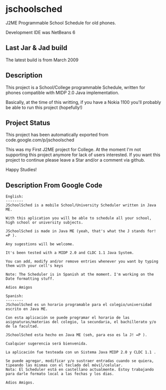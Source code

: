 # jschoolsched
J2ME Programmable School Schedule for old phones.


Development IDE was NetBeans 6

Last Jar & Jad build
--------------------
The latest build is from March 2009

Description
-----------
This project is a School/College programmable Schedule, written for phones compatible with MIDP 2.0 Java implementation.

Basically, at the time of this writting, if you have a Nokia 1100 you'll probably be able to run this project (hopefully!)

Project Status
--------------
This project has been automatically exported from code.google.com/p/jschoolsched

This was my First J2ME project for College. 
At the moment I'm not supporting this project anymore for lack of users interested. If you want this project to continue please leave a Star and/or a comment via github.

Happy Studies!

Description From Google Code
---------------
```
English:
--------
JSchoolSched is a mobile School/University Scheduler written in Java ME.

With this aplication you will be able to schedule all your school, high school or university subjects.

JSchoolSched is made in Java ME (yeah, that's what the J stands for! =P ).

Any sugestions will be welcome.

It's been tested with a MIDP 2.0 and CLDC 1.1 Java System.

You can add, modify and/or remove entries whenever you want by typing them with your cell's keys

Note: The Scheduler is in Spanish at the moment. I'm working on the Date formatting stuff.

Adios Amigos

Spanish:
--------
JSchoolSched es un horario programable para el colegio/universidad escrito en Java ME.

Con esta aplicación se puede programar el horario de las asignaturas/materias del colegio, la secundaria, el bachillerato y/o de la facultad.

JSchoolSched esta hecho en Java ME (seh, para eso es la J! =P ).

Cualquier sugerencia será bienvenida.

La aplicación fue testeada con un Sistema Java MIDP 2.0 y CLDC 1.1 .

Se puede agregar, modificar y/o sustraer entradas cuando se quiera, tipeando las mismas con el teclado del móvil/celular.
Nota: El Scheduler está en castellano actualmente. Estoy trabajando para darle formato local a las fechas y los dias.

Adios Amigos.
```
